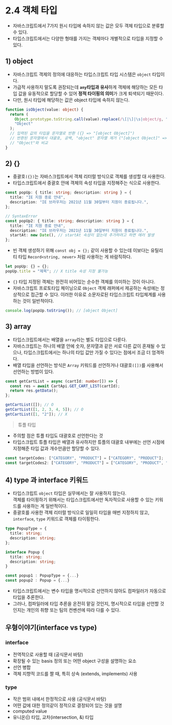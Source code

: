 # 2.4 객체 타입

- 자바스크립트에서 7가지 원시 타입에 속하지 않는 값은 모두 객체 타입으로 분류할 수 있다.
- 타입스크립트에서는 다양한 형태를 가지는 객체마다 개별적으로 타입을 지정할 수 있다.

## 1) object

- 자바스크립트 객제의 정의에 대응하는 타입스크립트 타입 시스템은 `object` 타입이다.
- 가급적 사용하지 말도록 권장되는데 **`any`타입과 유사**하게 객체에 해당하는 모든 타입 값을 유동적으로 할당할 수 있어 **정적 타이핑의 의미**가 크게 퇴색되기 때문이다.
- 다만, 원시 타입에 해당하는 값은 object 타입에 속하지 않는다.

```ts
function isObject(value: object) {
  return (
    Object.prototype.toString.call(value).replace(/\[|\]|\s|object/g, "") ===
    "Object"
  );
  // 입력된 값의 타입을 문자열로 반환 ({} => "[object Object]")
  // 반환된 문자열에서 대괄호, 공백, "object" 문자열 제거 ("[object Object]" => "Object" 반환)
  // "Object"와 비교
}
```

## 2) {}

- 중괄호`({})`는 자바스크립트에서 객체 리터럴 방식으로 객체를 생성할 대 사용한다.
- 타입스크립트에서 중괄호 안에 객체의 속성 타입을 지정해주는 식으로 사용한다.

```ts
const popUp: { title: string; description: string } = {
  title: "IE 지원 종료 안내",
  description: "IE 브라우저는 2021년 11월 30일부터 지원이 종료됩니다.",
};

// SyntaxError
const popUp2: { title: string; description: string } = {
  title: "IE 지원 종료 안내",
  description: "IE 브라우저는 2021년 11월 30일부터 지원이 종료됩니다.",
  startAt: new Date(), // startAt 속성이 없는데 추가하려고 하면 에러 발생
};
```

- 빈 객체 생성하기 위해 `const obj = {};` 같이 사용할 수 있는데 이보다는 유틸리티 타입 `Record<string, never>` 처럼 사용하는 게 바람직하다.

```ts
let popUp: {} = {};
popUp.title = "제목"; // X title 속성 지정 불가능
```

- `{}` 타입 지정된 객체는 완전히 비어있는 순수한 객체를 의미하는 것이 아니다.
- 자바스크립트 프로토타입 체이닝으로 `Object` 객체 래퍼에서 제공하는 속성에는 정상적으로 접근할 수 있다. 이러한 이유로 소문자로된 타입스크립트 타입체계를 사용하는 것이 일반적이다.

```ts
console.log(popUp.toString()); // [object Object]
```

## 3) array

- 타입스크립트에서는 배열을 `array`라는 별도 타입으로 다룬다.
- 자바스크립트는 하나의 배열 안에 숫자, 문자열과 같은 서로 다른 값이 혼재될 수 있으나, 타입스크립트에서는 하나의 타입 값만 가질 수 있다는 점에서 조금 더 엄격하다.
- 배열 타입을 선언하는 방식은 `Array` 키워드를 선언하거나 대괄호`([])`를 사용해서 선언하는 방법이 있다.

```ts
const getCartList = async (cartId: number[]) => {
  const res = await CartApi.GET_CART_LIST(cartId);
  return res.getData();
};

getCartList([]); // O
getCartList([1, 2, 3, 4, 5]); // O
getCartList([1, "2"]); // X
```

> 튜플 타입

- 주의할 점은 튜플 타입도 대괄호로 선언한다는 것
- 타입스크립트 튜플 타입은 배열과 유사하지만 튜플의 대괄호 내부에는 선언 시점에 지정해준 타입 값과 개수만큼만 할당할 수 있다.

```ts
const targetCodes: ["CATEGORY", "PRODUCT"] = ["CATEGORY", "PRODUCT"];
const targetCodes2: ["CATEGORY", "PRODUCT"] = ["CATEGORY", "PRODUCT", "ORDER"]; // X
```

## 4) type 과 interface 키워드

- 타입스크립트 `object` 타입은 실무에서는 잘 사용하지 않는다.  
  객체를 타이핑하기 위해서는 타입스크립트에서만 독자적으로 사용할 수 있는 키워드를 사용하는 게 일반적이다.
- 중괄호를 사용한 객체 리터럴 방식으로 일일히 타입을 매번 지정하지 않고, `interface`, `type` 키워드로 객체를 타이핑한다.

```ts
type PopupType = {
  title: string;
  description: string;
};

interface Popup {
  title: string;
  description: string;
}

const popup1 : PopupType = {...}
const popup2 : Popup = {...}
```

- 타입스크립트에서는 변수 타입을 명시적으로 선언하지 않아도 컴파일러가 자동으로 타입을 추론한다.
- 그러나, 컴파일러에 타입 추론을 온전히 맡길 것인지, 명시적으로 타입을 선언할 것인지는 개인의 취향 또는 팀의 컨벤션에 따라 다를 수 있다.

## 우형이야기(interface vs type)

### interface

- 전역적으로 사용할 때 (공식문서 바탕)
- 확장될 수 있는 basis 정의 또는 어떤 object 구성을 설명하는 요소
- 선언 병합
- 객체 지향적 코드를 짤 때, 특히 상속 (extends, implements) 사용

### type

- 작은 범위 내에서 한정적으로 사용 (공식문서 바탕)
- 어떤 값에 대한 정의같이 정적으로 결정되어 있는 것을 설명
- computed value
- 유니온(|) 타입, 교차(intersection, &) 타입
